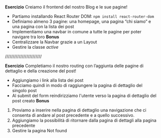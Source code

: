 **Esercizio**
Creiamo il frontend del nostro Blog e le sue pagine!
- Partiamo installando React Router DOM: `npm install react-router-dom`
- Definiamo almeno 3 pagine: una homepage, una pagina “chi siamo” e una pagina con la lista dei post
- Implementiamo una navbar in comune a tutte le pagine per poter navigare tra loro
**Bonus**
- Centralizzare la Navbar grazie a un Layout
- Gestire la classe *active*

////////////////////////

**Esercizio**
Completiamo il nostro routing con l’aggiunta delle pagine di dettaglio e della creazione del post!
- Aggiungiamo i link alla lista dei post
- Facciamo quindi in modo di raggiungere la pagina di dettaglio del singolo post
- Al submit del form reindirizziamo l'utente verso la pagina di dettaglio del post creato
**Bonus**
1. Proviamo a inserire nella pagina di dettaglio una navigazione che ci consenta di andare al post precedente e a quello successivo.
2. Aggiungiamo la possibilità di ritornare dalla pagina di dettagli alla pagina precedente
3. Gestire la pagina Not found
